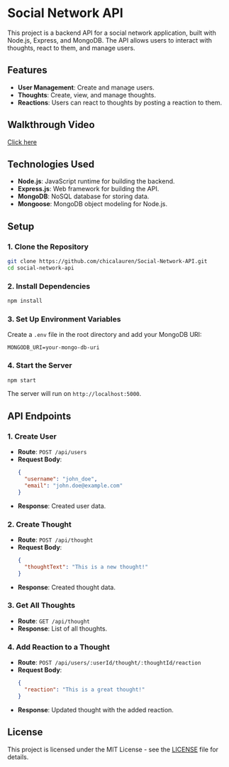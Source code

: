 # Social Network API

This project is a backend API for a social network application, built with Node.js, Express, and MongoDB. The API allows users to interact with thoughts, react to them, and manage users.

## Features

- **User Management**: Create and manage users.
- **Thoughts**: Create, view, and manage thoughts.
- **Reactions**: Users can react to thoughts by posting a reaction to them.

## Walkthrough Video

[Click here](https://app.screencastify.com/v3/watch/67IBWnVITnFb75bq5UUo)

## Technologies Used

- **Node.js**: JavaScript runtime for building the backend.
- **Express.js**: Web framework for building the API.
- **MongoDB**: NoSQL database for storing data.
- **Mongoose**: MongoDB object modeling for Node.js.

## Setup

### 1. Clone the Repository

```bash
git clone https://github.com/chicalauren/Social-Network-API.git
cd social-network-api
```

### 2. Install Dependencies

```bash
npm install
```

### 3. Set Up Environment Variables

Create a `.env` file in the root directory and add your MongoDB URI:

```plaintext
MONGODB_URI=your-mongo-db-uri
```

### 4. Start the Server

```bash
npm start
```

The server will run on `http://localhost:5000`.

## API Endpoints

### 1. **Create User**

- **Route**: `POST /api/users`
- **Request Body**:
  ```json
  {
    "username": "john_doe",
    "email": "john.doe@example.com"
  }
  ```
- **Response**: Created user data.

### 2. **Create Thought**

- **Route**: `POST /api/thought`
- **Request Body**:
  ```json
  {
    "thoughtText": "This is a new thought!"
  }
  ```
- **Response**: Created thought data.

### 3. **Get All Thoughts**

- **Route**: `GET /api/thought`
- **Response**: List of all thoughts.

### 4. **Add Reaction to a Thought**

- **Route**: `POST /api/users/:userId/thought/:thoughtId/reaction`
- **Request Body**:
  ```json
  {
    "reaction": "This is a great thought!"
  }
  ```
- **Response**: Updated thought with the added reaction.

## License

This project is licensed under the MIT License - see the [LICENSE](LICENSE) file for details.
